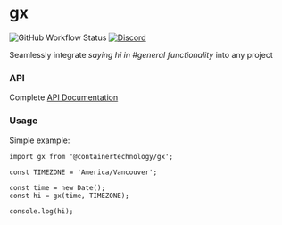 # gx
![GitHub Workflow Status](https://img.shields.io/github/workflow/status/container-technology/gx/Deploy)
[![Discord](https://img.shields.io/discord/932647002368516118)](https://discord.gg/JqM8hm88st)

Seamlessly integrate *saying hi in #general functionality* into any project

### API
Complete [API Documentation](https://container-technology.github.io/gx/)

### Usage
Simple example:

```
import gx from '@containertechnology/gx';

const TIMEZONE = 'America/Vancouver';

const time = new Date();
const hi = gx(time, TIMEZONE);

console.log(hi);
```


